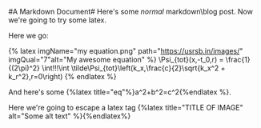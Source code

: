 #A Markdown Document#
Here's some *normal* markdown\blog post. Now we're going to try some latex.

Here we go:

{% latex imgName="my equation.png" path="https://usrsb.in/images/" imgQual="7"alt="My awesome equation"  %}
\Psi_{tot}(x,-t_0,r) = \frac{1}{(2\pi)^2} \int\!\!\!\int
\tilde\Psi_{tot}\left(k_x,\frac{c}{2}\sqrt{k_x^2 + k_r^2},r=0\right)
{% endlatex %}

And here's some {%latex title="eq"%}a^2+b^2=c^2{%endlatex %}.

Here we're going to escape a latex tag \{%latex title="TITLE OF IMAGE" alt="Some alt text" %}\{%endlatex%}
